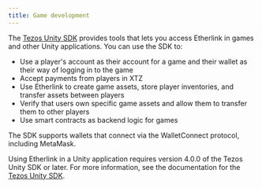 ```yaml
---
title: Game development
---
```


The [Tezos Unity SDK](https://docs.tezos.com/unity) provides tools that lets you access Etherlink in games and other Unity applications.
You can use the SDK to:

- Use a player's account as their account for a game and their wallet as their way of logging in to the game
- Accept payments from players in XTZ
- Use Etherlink to create game assets, store player inventories, and transfer assets between players
- Verify that users own specific game assets and allow them to transfer them to other players
- Use smart contracts as backend logic for games

The SDK supports wallets that connect via the WalletConnect protocol, including MetaMask.

Using Etherlink in a Unity application requires version 4.0.0 of the Tezos Unity SDK or later.
For more information, see the documentation for the [Tezos Unity SDK](https://docs.tezos.com/unity).
